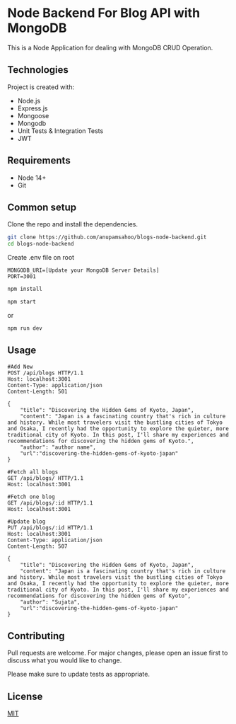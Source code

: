 # Node Backend For Blog API with MongoDB

This is a Node Application for dealing with MongoDB CRUD Operation.

## Technologies

Project is created with:

- Node.js
- Express.js
- Mongoose
- Mongodb
- Unit Tests & Integration Tests
- JWT

## Requirements

- Node 14+
- Git

## Common setup

Clone the repo and install the dependencies.

```bash
git clone https://github.com/anupamsahoo/blogs-node-backend.git
cd blogs-node-backend
```

Create .env file on root

```.env
MONGODB_URI=[Update your MongoDB Server Details]
PORT=3001
```

```bash
npm install
```

```bash
npm start
```

or

```bash
npm run dev
```

## Usage

```code
#Add New
POST /api/blogs HTTP/1.1
Host: localhost:3001
Content-Type: application/json
Content-Length: 501

{
    "title": "Discovering the Hidden Gems of Kyoto, Japan",
    "content": "Japan is a fascinating country that's rich in culture and history. While most travelers visit the bustling cities of Tokyo and Osaka, I recently had the opportunity to explore the quieter, more traditional city of Kyoto. In this post, I'll share my experiences and recommendations for discovering the hidden gems of Kyoto.",
    "author": "author name",
    "url":"discovering-the-hidden-gems-of-kyoto-japan"
}

#Fetch all blogs
GET /api/blogs/ HTTP/1.1
Host: localhost:3001

#Fetch one blog
GET /api/blogs/:id HTTP/1.1
Host: localhost:3001

#Update blog
PUT /api/blogs/:id HTTP/1.1
Host: localhost:3001
Content-Type: application/json
Content-Length: 507

{
    "title": "Discovering the Hidden Gems of Kyoto, Japan",
    "content": "Japan is a fascinating country that's rich in culture and history. While most travelers visit the bustling cities of Tokyo and Osaka, I recently had the opportunity to explore the quieter, more traditional city of Kyoto. In this post, I'll share my experiences and recommendations for discovering the hidden gems of Kyoto",
    "author": "Sujata",
    "url":"discovering-the-hidden-gems-of-kyoto-japan"
}
```

## Contributing

Pull requests are welcome. For major changes, please open an issue first
to discuss what you would like to change.

Please make sure to update tests as appropriate.

## License

[MIT](https://choosealicense.com/licenses/mit/)
